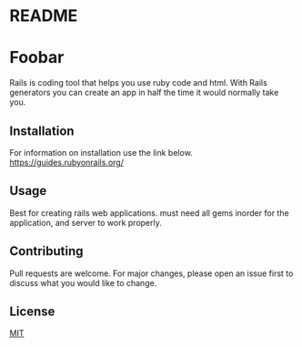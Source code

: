 # README


# Foobar
 Rails is coding tool that helps you use ruby code and html. With Rails generators you can create an app in half the time it would normally take you. 

## Installation

For information on installation use the link below.
https://guides.rubyonrails.org/
## Usage

Best for creating rails web applications. 
must need all gems inorder for the application, and server to work properly.



## Contributing
Pull requests are welcome. For major changes, please open an issue first to discuss what you would like to change.



## License
[MIT](https://choosealicense.com/licenses/mit/)
